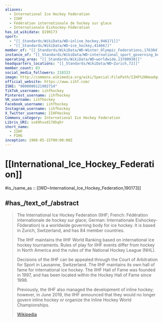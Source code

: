 ```yaml
---
aliases:
  - International Ice Hockey Federation
  - IIHF
  - Fédération internationale de hockey sur glace
  - Internationale Eishockey-Föderation
has_id_wikidata: Q190173
sport:
  - "[[_Standards/WikiData/WD~inline_hockey,946171]]"
  - "[[_Standards/WikiData/WD~ice_hockey,41466]]"
member_of: "[[_Standards/WikiData/WD~Winter_Olympic_Federations,1763847]]"
instance_of: "[[_Standards/WikiData/WD~international_sport_governing_body,11422536]]"
operating_area: "[[_Standards/WikiData/WD~worldwide,13780930]]"
headquarters_locations: "[[_Standards/WikiData/WD~Zurich,72]]"
member_count: 83
social_media_followers: 218333
image: http://commons.wikimedia.org/wiki/Special:FilePath/IIHF%20Headquarter%20Zurich.JPG
official_website: https://www.iihf.com/
ISNI: "0000000121902714"
TikTok_username: iihfhockey
Pinterest_username: iihfhockey
VK_username: iihfhockey
Facebook_username: iihfhockey
Instagram_username: iihfhockey
X_Twitter_username: IIHFHockey
Commons_category: International Ice Hockey Federation
Libris_URI: vs69hvxd178hqhr
short_name:
  - IIHF
  - FIHG
inception: 1908-05-15T00:00:00Z
---
```


# [[International_Ice_Hockey_Federation]] 

#is_/same_as :: [[WD~International_Ice_Hockey_Federation,190173]] 

## #has_/text_of_/abstract 

> The International Ice Hockey Federation (IIHF; French: Fédération internationale de hockey sur glace; German: Internationale Eishockey-Föderation) 
> is a worldwide governing body for ice hockey. 
> It is based in Zurich, Switzerland, and has 84 member countries.
>
> The IIHF maintains the IIHF World Ranking based on international ice hockey tournaments. 
> Rules of play for IIHF events differ from hockey in North America 
> and the rules of the National Hockey League (NHL). 
> 
> Decisions of the IIHF can be appealed 
> through the Court of Arbitration for Sport in Lausanne, Switzerland. 
> The IIHF maintains its own hall of fame for international ice hockey. 
> The IIHF Hall of Fame was founded in 1997, 
> and has been located within the Hockey Hall of Fame since 1998.
>
> Previously, the IIHF also managed the development of inline hockey; 
> however, in June 2019, the IIHF announced that they would no longer govern inline hockey 
> or organize the Inline Hockey World Championships.
>
> [Wikipedia](https://en.wikipedia.org/wiki/International%20Ice%20Hockey%20Federation) 

